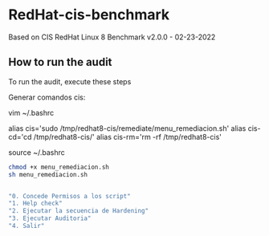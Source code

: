 # RedHat-cis-benchmark
Based on CIS RedHat Linux 8 Benchmark
v2.0.0 - 02-23-2022

## How to run the audit
To run the audit, execute these steps

Generar comandos cis:

vim ~/.bashrc

alias cis='sudo /tmp/redhat8-cis/remediate/menu_remediacion.sh'
alias cis-cd='cd /tmp/redhat8-cis/'
alias cis-rm='rm -rf /tmp/redhat8-cis'


source ~/.bashrc


```bash
chmod +x menu_remediacion.sh
sh menu_remediacion.sh


"0. Concede Permisos a los script"
"1. Help check"
"2. Ejecutar la secuencia de Hardening"
"3. Ejecutar Auditoria"
"4. Salir"
```

